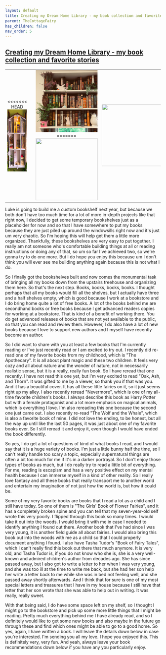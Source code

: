 ```yaml
---
layout: default
title: Creating my Dream Home Library - my book collection and favorite stories
parent: TheCottageFairy
has_children: false
nav_order: 5
---
```


## [Creating my Dream Home Library - my book collection and favorite stories](https://www.youtube.com/watch?v=-uOBJoT_j8Y)

<div>
<table align="center">
	<tr>
		<td align="center">
<<<<<<< HEAD
			<img src="../../assets/cottage_fairy_ai_generated_photos/Creating_my_Dream_Home_Library_-_my_book_collection_and_favorite_stories-[-uOBJoT_j8Y]/generated_00.png" height="200" width="200"/>
		</td>
		<td align="center">
			<img src="../../assets/cottage_fairy_ai_generated_photos/Creating_my_Dream_Home_Library_-_my_book_collection_and_favorite_stories-[-uOBJoT_j8Y]/generated_01.png" height="200" width="200"/>
		</td>
		<td align="center">
			<img src="../../assets/cottage_fairy_ai_generated_photos/Creating_my_Dream_Home_Library_-_my_book_collection_and_favorite_stories-[-uOBJoT_j8Y]/generated_02.png" height="200" width="200"/>
=======
			<img src="../../posters/Creating_my_Dream_Home_Library_-_my_book_collection_and_favorite_stories-[-uOBJoT_j8Y]/generated_00.png" height="200" width="200"/>
		</td>
		<td align="center">
			<img src="../../posters/Creating_my_Dream_Home_Library_-_my_book_collection_and_favorite_stories-[-uOBJoT_j8Y]/generated_01.png" height="200" width="200"/>
		</td>
		<td align="center">
			<img src="../../posters/Creating_my_Dream_Home_Library_-_my_book_collection_and_favorite_stories-[-uOBJoT_j8Y]/generated_02.png" height="200" width="200"/>
>>>>>>> ffe52613361410ad9d371a0f80e81de4dd24175f
		</td>
	</tr>
</table>
</div>

Luke is going to build me a custom bookshelf next year, but because we both don't have too much time for a lot of more in-depth projects like that right now, I decided to get some temporary bookshelves just as a placeholder for now and so that I have somewhere to put my books because they are just piled up around the windowsills right now and it's just um very chaotic. So I'm hoping this will help get them a little more organized. Thankfully, these bookshelves are very easy to put together. I really am not someone who's comfortable building things at all or reading instructions or doing any of that, so um so far I've achieved two, so we're gonna try to do one more. But I do hope you enjoy this because um I don't think you will ever see me building anything again because this is not what I do.

So I finally got the bookshelves built and now comes the monumental task of bringing all my books down from the upstairs treehouse and organizing them here. So that's the next step. Books, books, books, books. I thought perhaps that all my books would fill all the shelves, but I actually have three and a half shelves empty, which is good because I work at a bookstore and I do bring home quite a lot of free books. A lot of the books behind me are secondhand books or free books because I get advanced readers copies for working at a bookstore. That is kind of a benefit of working there. You do get advanced releases of books that are not yet available to the public, so that you can read and review them. However, I do also have a lot of new books because I love to support new authors and I myself have recently become an author.

So I did want to share with you at least a few books that I'm currently reading or I've just recently read or I am excited to try out. I recently did re-read one of my favorite books from my childhood, which is "The Apothecary". It is all about plant magic and these two children. It feels very cozy and all about nature and the wonder of nature, not in necessarily realistic sense, but it is a really, really fun book. So I have reread that one recently. I have not read this one yet, but I'm very excited to read "Oak, Ash, and Thorn". It was gifted to me by a viewer, so thank you if that was you. And it has a beautiful cover. It has all these little fairies on it, so it just seems right up my alley. I also recently reread "Nevermore", which is one of my all-time favorite children's books. I always describe this book as Harry Potter but with a female protagonist and a lot more emphasis on magical animals, which is everything I love. I'm also rereading this one because the second one just came out. I also recently re-read "The Wolf and the Whale", which is also a favorite book of mine. I did not love the ending, to be honest, but all the way up until like the last 50 pages, it was just about one of my favorite books ever. So I still reread it and enjoy it, even though I would have ended the book differently.

So yes, I do get a lot of questions of kind of what books I read, and I would say that it is a huge variety of books. I'm just a little bunny half the time, so I can't really handle too scary a topic, especially supernatural things are often a bit too much for me if it's in a darker portrayal. So I don't enjoy those types of books as much, but I do really try to read a little bit of everything. For me, reading is escapism and has a very positive effect on my mental health because I can immerse myself in a kind of other reality. So I really love fantasy and all these books that really transport me to another world and entertain my imagination of not just how the world is, but how it could be.

Some of my very favorite books are books that I read a lot as a child and I still have today. So one of them is "The Girls' Book of Flower Fairies", and it has a completely broken spine and you can tell that my seven-year-old self wrote this very poorly. I flipped through this book so many times. I would take it out into the woods. I would bring it with me in case I needed to identify anything I found out there. Another book that I've had since I was very young, it is another field guide all about fairies. I would also bring this book out into the woods with me as a child so that I could properly document anything I found. I also have Tasha Tudor's "Book of Fairy Tales", which I can't really find this book out there that much anymore. It is very old, and Tasha Tudor is, if you do not know who she is, she is a very well-known and admired children's author from decades ago. She has since passed away, but I also got to write a letter to her when I was very young, and she was too ill at the time to write me back, but she had her son help her write a letter back to me while she was in bed not feeling well, and she passed away shortly afterwards. And I think that for sure is one of my most special letters and treasures that I have in my house because I still have that letter that her son wrote that she was able to help out in writing. It was really, really sweet.

With that being said, I do have some space left on my shelf, so I thought I might go to the bookstore and pick up some more little things that I might be reading. Pretty much everything behind me I have already read, and so I definitely would like to get some new books and also maybe in the future go through these and find which ones might be able to go to a good home. So yes, again, I have written a book. I will leave the details down below in case you're interested. I'm sending you all my love. I hope you enjoyed this. This is definitely very, very fun. And yeah, always leave your book recommendations down below if you have any you particularly enjoy.